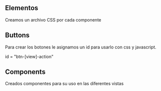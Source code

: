 ## Elementos

Creamos un archivo CSS por cada componente

## Buttons

Para crear los botones le asignamos un id para usarlo con css y javascript.

id = "btn-[view]-action"

## Components

Creados componentes para su uso en las diferentes vistas
